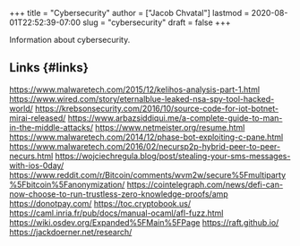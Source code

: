 +++
title = "Cybersecurity"
author = ["Jacob Chvatal"]
lastmod = 2020-08-01T22:52:39-07:00
slug = "cybersecurity"
draft = false
+++

Information about cybersecurity.


## Links {#links}

<https://www.malwaretech.com/2015/12/kelihos-analysis-part-1.html>
<https://www.wired.com/story/eternalblue-leaked-nsa-spy-tool-hacked-world/>
<https://krebsonsecurity.com/2016/10/source-code-for-iot-botnet-mirai-released/>
<https://www.arbazsiddiqui.me/a-complete-guide-to-man-in-the-middle-attacks/>
<https://www.netmeister.org/resume.html>
<https://www.malwaretech.com/2014/12/phase-bot-exploiting-c-pane.html>
<https://www.malwaretech.com/2016/02/necursp2p-hybrid-peer-to-peer-necurs.html>
<https://wojciechregula.blog/post/stealing-your-sms-messages-with-ios-0day/>
<https://www.reddit.com/r/Bitcoin/comments/wvm2w/secure%5Fmultiparty%5Fbitcoin%5Fanonymization/>
<https://cointelegraph.com/news/defi-can-now-choose-to-run-trustless-zero-knowledge-proofs/amp>
<https://donotpay.com/>
<https://toc.cryptobook.us/>
<https://caml.inria.fr/pub/docs/manual-ocaml/afl-fuzz.html>
<https://wiki.osdev.org/Expanded%5FMain%5FPage>
<https://raft.github.io/>
<https://jackdoerner.net/research/>
